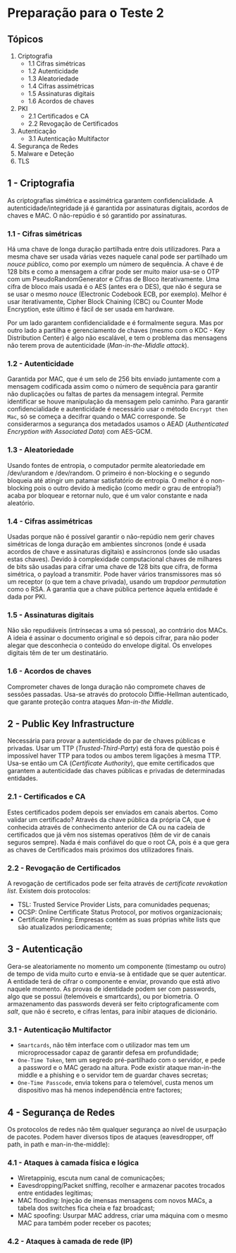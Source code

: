 # Preparação para o Teste 2

## Tópicos

1. Criptografia
    - 1.1 Cifras simétricas
    - 1.2 Autenticidade
    - 1.3 Aleatoriedade
    - 1.4 Cifras assimétricas
    - 1.5 Assinaturas digitais
    - 1.6 Acordos de chaves
2. PKI
    - 2.1 Certificados e CA
    - 2.2 Revogação de Certificados
3. Autenticação
    - 3.1 Autenticação Multifactor
4. Segurança de Redes
5. Malware e Deteção
6. TLS

## 1 - Criptografia

As criptografias simétrica e assimétrica garantem confidencialidade. A autenticidade/integridade já é garantida por assinaturas digitais, acordos de chaves e MAC. O não-repúdio é só garantido por assinaturas.

### 1.1 - Cifras simétricas

Há uma chave de longa duração partilhada entre dois utilizadores. Para a mesma chave ser usada várias vezes naquele canal pode ser partilhado um *nouce público*, como por exemplo um número de sequência. A chave é de 128 bits e como a mensagem a cifrar pode ser muito maior usa-se o OTP com um PseudoRandomGenerator e Cifras de Bloco iterativamente. Uma cifra de bloco mais usada é o AES (antes era o DES), que não é segura se se usar o mesmo *nouce* (Electronic Codebook ECB, por exemplo). Melhor é usar iterativamente, Cipher Block Chaining (CBC) ou Counter Mode Encryption, este último é fácil de ser usada em hardware.

Por um lado garantem confidencialidade e é formalmente segura. Mas por outro lado a partilha e gerenciamento de chaves (mesmo com o KDC - Key Distribution Center) é algo não escalável, e tem o problema das mensagens não terem prova de autenticidade (*Man-in-the-Middle attack*).

### 1.2 - Autenticidade

Garantida por MAC, que é um selo de 256 bits enviado juntamente com a mensagem codificada assim como o número de sequência para garantir não duplicações ou faltas de partes da mensagem integral. Permite identificar se houve manipulação da mensagem pelo caminho. Para garantir confidencialidade e autenticidade é necessário usar o método `Encrypt then Mac`, só se começa a decifrar quando o MAC corresponde. Se considerarmos a segurança dos metadados usamos o AEAD (*Authenticated Encryption with Associated Data*) com AES-GCM.

### 1.3 - Aleatoriedade

Usando fontes de entropia, o computador permite aleatoriedade em /dev/urandom e /dev/random. O primeiro é non-blocking e o segundo bloqueia até atingir um patamar satisfatório de entropia. O melhor é o non-blocking pois o outro devido à medição (como medir o grau de entropia?) acaba por bloquear e retornar nulo, que é um valor constante e nada aleatório.

### 1.4 - Cifras assimétricas

Usadas porque não é possível garantir o não-repúdio nem gerir chaves simétricas de longa duração em ambientes síncronos (onde é usada acordos de chave e assinaturas digitais) e assíncronos (onde são usadas estas chaves). Devido à complexidade computacional chaves de milhares de bits são usadas para cifrar uma chave de 128 bits que cifra, de forma simétrica, o payload a transmitir. Pode haver vários transmissores mas só um receptor (o que tem a chave privada), usando um *trapdoor permutation* como o RSA. A garantia que a chave pública pertence àquela entidade é dada por PKI.

### 1.5 - Assinaturas digitais

Não são repudiáveis (intrínsecas a uma só pessoa), ao contrário dos MACs. A ideia é assinar o documento original e só depois cifrar, para não poder alegar que desconhecia o conteúdo do envelope digital. Os envelopes digitais têm de ter um destinatário.

### 1.6 - Acordos de chaves

Comprometer chaves de longa duração não compromete chaves de sessões passadas. Usa-se através do protocolo Diffie-Hellman autenticado, que garante proteção contra ataques *Man-in-the Middle*.

## 2 - Public Key Infrastructure

Necessária para provar a autenticidade do par de chaves públicas e privadas. Usar um TTP (*Trusted-Third-Party*) está fora de questão pois é impossível haver TTP para todos ou ambos terem ligações à mesma TTP. Usa-se então um CA (*Certificate Authority*), que emite certificados que garantem a autenticidade das chaves públicas e privadas de determinadas entidades. 

### 2.1 - Certificados e CA

Estes certificados podem depois ser enviados em canais abertos. Como validar um certificado? Através da chave pública da própria CA, que é conhecida através de conhecimento anterior de CA ou na cadeia de certificados que já vêm nos sistemas operativos (têm de vir de canais seguros sempre). Nada é mais confiável do que o root CA, pois é a que gera as chaves de Certificados mais próximos dos utilizadores finais.

### 2.2 - Revogação de Certificados

A revogação de certificados pode ser feita através de *certificate revokation list*. Existem dois protocolos:
- TSL: Trusted Service Provider Lists, para comunidades pequenas;
- OCSP: Online Certificate Status Protocol, por motivos organizacionais;
- Certificate Pinning: Empresas contém as suas próprias white lists que são atualizados periodicamente;

## 3 - Autenticação

Gera-se aleatoriamente no momento um componente (timestamp ou outro) de tempo de vida muito curto e envia-se à entidade que se quer autenticar. A entidade terá de cifrar o componente e enviar, provando que está ativo naquele momento. As provas de identidade podem ser com passwords, algo que se possui (telemóveis e smartcards), ou por biometria. O armazenamento das passwords deverá ser feito criptograficamente com *salt*, que não é secreto, e cifras lentas, para inibir ataques de dicionário. 

### 3.1 - Autenticação Multifactor

- `Smartcards`, não têm interface com o utilizador mas tem um microprocessador capaz de garantir defesa em profundidade;
- `One-Time Token`, tem um segredo pré-partilhado com o servidor, e pede a password e o MAC gerado na altura. Pode existir ataque man-in-the middle e a phishing e o servidor tem de guardar chaves secretas;
- `One-Time Passcode`, envia tokens para o telemóvel, custa menos um dispositivo mas há menos independência entre factores;

## 4 - Segurança de Redes

Os protocolos de redes não têm qualquer segurança ao nível de usurpação de pacotes. Podem haver diversos tipos de ataques (eavesdropper, off path, in path e man-in-the-middle):

### 4.1 - Ataques à camada física e lógica

- Wiretappinig, escuta num canal de comunicações;
- Eavesdropping/Packet sniffing, recolher e armazenar pacotes trocados entre entidades legítimas;
- MAC flooding: Injeção de imensas mensagens com novos MACs, a tabela dos switches fica cheia e faz broadcast;
- MAC spoofing: Usurpar MAC address, criar uma máquina com o mesmo MAC para também poder receber os pacotes;

### 4.2 - Ataques à camada de rede (IP)

